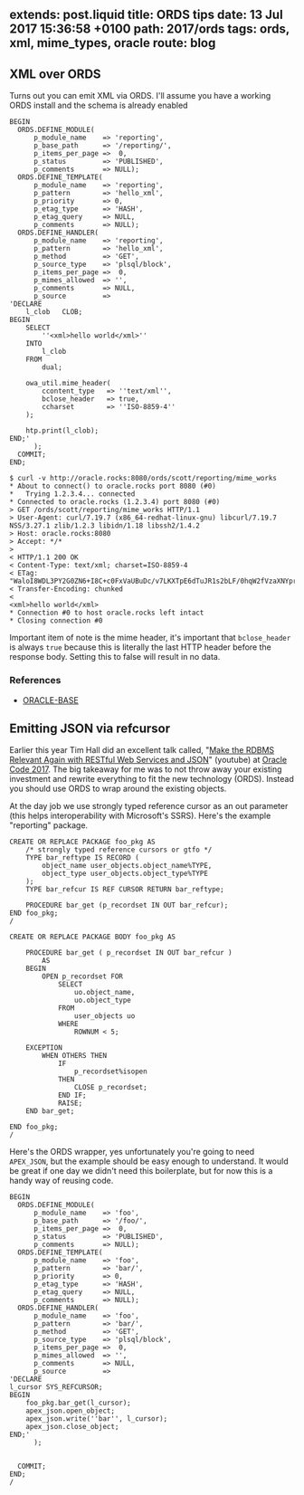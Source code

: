 extends: post.liquid
title: ORDS tips
date: 13 Jul 2017 15:36:58 +0100
path: 2017/ords
tags: ords, xml, mime_types, oracle
route: blog
---

## XML over ORDS

Turns out you can emit XML via ORDS. I'll assume you have a working ORDS install and the schema is already enabled


```plsql
BEGIN
  ORDS.DEFINE_MODULE(
      p_module_name    => 'reporting',
      p_base_path      => '/reporting/',
      p_items_per_page =>  0,
      p_status         => 'PUBLISHED',
      p_comments       => NULL);      
  ORDS.DEFINE_TEMPLATE(
      p_module_name    => 'reporting',
      p_pattern        => 'hello_xml',
      p_priority       => 0,
      p_etag_type      => 'HASH',
      p_etag_query     => NULL,
      p_comments       => NULL);
  ORDS.DEFINE_HANDLER(
      p_module_name    => 'reporting',
      p_pattern        => 'hello_xml',
      p_method         => 'GET',
      p_source_type    => 'plsql/block',
      p_items_per_page =>  0,
      p_mimes_allowed  => '',
      p_comments       => NULL,
      p_source         => 
'DECLARE
    l_clob   CLOB;
BEGIN
    SELECT
        ''<xml>hello world</xml>''
    INTO
        l_clob
    FROM
        dual;

    owa_util.mime_header(
        ccontent_type   => ''text/xml'',
        bclose_header   => true,
        ccharset        => ''ISO-8859-4''
    );

    htp.print(l_clob);
END;'
      );
  COMMIT; 
END;
```

```shell
$ curl -v http://oracle.rocks:8080/ords/scott/reporting/mime_works
* About to connect() to oracle.rocks port 8080 (#0)
*   Trying 1.2.3.4... connected
* Connected to oracle.rocks (1.2.3.4) port 8080 (#0)
> GET /ords/scott/reporting/mime_works HTTP/1.1
> User-Agent: curl/7.19.7 (x86_64-redhat-linux-gnu) libcurl/7.19.7 NSS/3.27.1 zlib/1.2.3 libidn/1.18 libssh2/1.4.2
> Host: oracle.rocks:8080
> Accept: */*
>
< HTTP/1.1 200 OK
< Content-Type: text/xml; charset=ISO-8859-4
< ETag: "WaloI8WDL3PY2G0ZN6+I8C+c0FxVaUBuDc/v7LKXTpE6dTuJR1s2bLF/0hqW2fVzaXNYpr9TFXqucyoq6dO2Xw=="
< Transfer-Encoding: chunked
<
<xml>hello world</xml>
* Connection #0 to host oracle.rocks left intact
* Closing connection #0
```

Important item of note is the mime header, it's important that `bclose_header` is always `true` because this is literally the last HTTP header before the response body. Setting this to false will result in no data.


### References
- [ORACLE-BASE](https://oracle-base.com/articles/misc/oracle-rest-data-services-ords-create-basic-rest-web-services-using-plsql#stored-procedure-xml)

## Emitting JSON via refcursor

Earlier this year Tim Hall did an excellent talk called, "[Make the RDBMS Relevant Again with RESTful Web Services and JSON](https://youtu.be/sWNqByIv4UA)" (youtube) at [Oracle Code 2017](https://www.youtube.com/playlist?list=PLPIzp-E1msrbSQcSxPIO4DLLhsiMvz5Qv). The big takeaway for me was to not throw away your existing investment and rewrite everything to fit the new technology (ORDS). Instead you should use ORDS to wrap around the existing objects. 

At the day job we use strongly typed reference cursor as an out parameter (this helps interoperability with Microsoft's SSRS). Here's the example "reporting" package.

```plsql
CREATE OR REPLACE PACKAGE foo_pkg AS 
    /* strongly typed reference cursors or gtfo */
    TYPE bar_reftype IS RECORD (
        object_name user_objects.object_name%TYPE,
        object_type user_objects.object_type%TYPE
    );
    TYPE bar_refcur IS REF CURSOR RETURN bar_reftype;
    
    PROCEDURE bar_get (p_recordset IN OUT bar_refcur);
END foo_pkg;
/

CREATE OR REPLACE PACKAGE BODY foo_pkg AS

    PROCEDURE bar_get ( p_recordset IN OUT bar_refcur )
        AS
    BEGIN
        OPEN p_recordset FOR
            SELECT
                uo.object_name,
                uo.object_type
            FROM
                user_objects uo
            WHERE
                ROWNUM < 5;

    EXCEPTION
        WHEN OTHERS THEN
            IF
                p_recordset%isopen
            THEN
                CLOSE p_recordset;
            END IF;
            RAISE;
    END bar_get;

END foo_pkg;
/

```

Here's the ORDS wrapper, yes unfortunately you're going to need `APEX_JSON`, but the example should be easy enough to understand. It would be great if one day we didn't need this boilerplate, but for now this is a handy way of reusing code.

```plsql
BEGIN
  ORDS.DEFINE_MODULE(
      p_module_name    => 'foo',
      p_base_path      => '/foo/',
      p_items_per_page =>  0,
      p_status         => 'PUBLISHED',
      p_comments       => NULL);      
  ORDS.DEFINE_TEMPLATE(
      p_module_name    => 'foo',
      p_pattern        => 'bar/',
      p_priority       => 0,
      p_etag_type      => 'HASH',
      p_etag_query     => NULL,
      p_comments       => NULL);
  ORDS.DEFINE_HANDLER(
      p_module_name    => 'foo',
      p_pattern        => 'bar/',
      p_method         => 'GET',
      p_source_type    => 'plsql/block',
      p_items_per_page =>  0,
      p_mimes_allowed  => '',
      p_comments       => NULL,
      p_source         => 
'DECLARE
l_cursor SYS_REFCURSOR;
BEGIN    
    foo_pkg.bar_get(l_cursor);
    apex_json.open_object;
    apex_json.write(''bar'', l_cursor);
    apex_json.close_object;
END;'
      );


  COMMIT; 
END;
/
```
